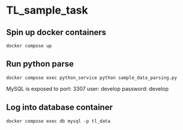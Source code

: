 # TL_sample_task


## Spin up docker containers
```
docker compose up
```

## Run python parse
```
docker compose exec python_service python sample_data_parsing.py
```

MySQL is exposed to
port: 3307
user: develop
password: develop


## Log into database container
```
docker compose exec db mysql -p tl_data
```
